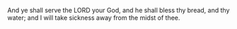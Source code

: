 And ye shall serve the LORD your God, and he shall bless thy bread, and thy water; and I will take sickness away from the midst of thee.
